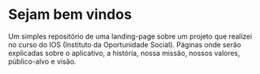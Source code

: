 # Sejam bem vindos
Um simples repositório de uma landing-page sobre um projeto que realizei no curso do IOS (Instituto da Oportunidade Social).
Páginas onde serão explicadas sobre o aplicativo, a história, nossa missão, nossos valores, público-alvo e visão.
